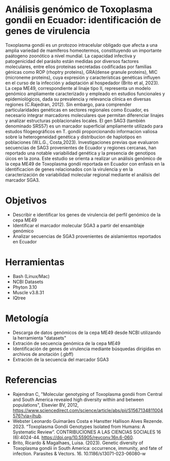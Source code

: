 # Análisis genómico de Toxoplasma gondii en Ecuador: identificación de genes de virulencia

Toxoplasma gondii es un protozoo intracelular obligado que afecta a una amplia variedad de mamíferos homeotermos, constituyendo un importante paátogeno zoonótico a nivel mundial. La capacidad infectiva y patogenicidad del parásito están medidas por diversos factores moleculares, entre ellos proteínas secretadas codificadas por familias génicas como ROP (rhoptry proteins), GRA(dense granule proteins), MIC (microneme proteins), cuya expresión y características genéticas influyen en el curso de la infección y adaptación al hospedador (Brito et al, 2023).
La cepa ME49, correspondiente al linaje tipo II, representa un modelo genómico ampliamente caracterizado y empleado en estudios funcionales y epidemiológicos, dada su prevalencia y relevancia clínica en diversas regiones (C.Rajedran, 2012). Sin embargo, para comprender particularidades genéticas en sectores regionales como Ecuador, es necesario integrar marcadores moleculares que permitan diferenciar linajes y analizar estructuras poblacionales locales.
El gen SAG3 (también denominado SRS57) es un marcador superficial ampliamente utilizado para estudos filogeográficos en T. gondii proporcionando informacion valiosa sobre la heterogeneidad genética y distribucion de haplotipos en poblaciones (W.L.G., Costa,2023). Investigaciones previas que evaluaron secuencias de SAG3 provenientes de Ecuador y regiones cercanas, han reportado una notable variabilidad genética y la presencia de genotipos úicos en la zona.
Este estudio se orienta a realizar un análisis genómico de la cepa ME49 de Toxoplasma gondii reportada en Ecuador con enfasis en la identificacion de genes relacionados con la virulencia y en la caracterización de variabilidad molecular regional mediante el análisis del marcador SGA3.

# Objetivos
* Describir e identificar los genes de virulencia del perfil genómico de la cepa ME49
* Identificar el marcador molecular SGA3 a partir del ensamblaje genómico
* Analizar secuencias de SGA3 provenientes de aislamientos reportados en Ecuador

# Herramientas
- Bash (Linux/Mac)
- NCBI Datasets
- Phyton 3.10
- Muscle v3.8.31
- IQtree

# Metología
- Descarga de datos genómicos de la cepa ME49 desde NCBI utilizando la herramienta "datasets"
- Extración de secuencia genómica de la cepa ME49
- Identificación de genes de virulencia mediante búsquedas dirigidas en archivos de anotación (.gbff)
- Extración de la secuencia del marcador SGA3 

# Referencias
* Rajendran C, "Molecular genotyping of Toxoplasma gondii from Central and South America revealed high diversity within and between populations", Elsevier BV, 2012, https://www.sciencedirect.com/science/article/abs/pii/S1567134811004576?via=ihub.
* Webster Leonardo Guimarães Costa e Hanstter Hallison Alves Rezende. 2023. “Toxoplasma Gondii Genotypes Isolated from Humans: A Systematic Review”. CONTRIBUCIONES A LAS CIENCIAS SOCIALES 16 (6):4024-44. https://doi.org/10.55905/revconv.16n.6-060.
* Brito, Ricardo & Magalhaes, Luisa. (2023). Genetic diversity of Toxoplasma gondii in South America: occurrence, immunity, and fate of infection. Parasites & Vectors. 16. 10.1186/s13071-023-06080-w 
